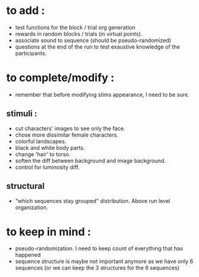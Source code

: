 # to add : 

- test functions for the block / trial org generation
- rewards in random blocks / trials (in virtual points). 
- associate sound to sequence (should be pseudo-randomized)
- questions at the end of the run to test exaustive knowledge of the participants. 

# to complete/modify :

- remember that before modifying stims appearance, I need to be sure.
## stimuli :
- cut characters' images to see only the face.
- chose more dissimilar female characters. 
- colorful landscapes. 
- black and white body parts. 
- change 'hair' to torso. 
- soften the diff between background and image background.
- control for luminosity diff. 

## structural
- "which sequences stay grouped" distribution. Above run level organization. 

# to keep in mind :

- pseudo-randomization. I need to keep count of everything that has happened
- sequence structure is maybe not important anymore as we have only 6 sequences (or we can keep the 3 structures for the 6 sequences)